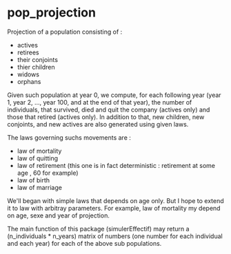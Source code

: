 # pop_projection

Projection of a population consisting of :
- actives
- retirees
- their conjoints
- thier children
- widows
- orphans

Given such population at year 0, we compute, for each following year (year 1, year 2, ..., year 100, and at the end of that year), the number of individuals, that survived, died and quit the company (actives only)  and those that retired (actives only). In addition to that, new children, new conjoints, and new actives are also generated using given laws.

The laws governing suchs movements are :

- law of mortality
- law of quitting
- law of retirement (this one is in fact deterministic : retirement at some age , 60 for example)
- law of birth
- law of marriage

We'll began with simple laws that depends on age only. But I hope to extend it to law with arbitray parameters. For example, law of mortality my depend on age, sexe and year of projection. 

The main function of this package (simulerEffectif) may return a (n_individuals * n_years) matrix of numbers (one number for each individual and each year) for each of the above sub populations.
